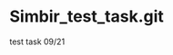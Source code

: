 # Simbir_test_task.git
test task 09/21
<!-- /* Задача
 Приложение, которое позволяет скачивать произвольную HTML-страницу посредством HTTP-запроса
на жесткий диск компьютера и выдает статистику по количеству уникальных слов в консоль.
Требования к приложению
1 В качестве входных данных в приложение принимает строку с адресом web-страницы.
Пример входной строки: https://www.simbirsoft.com/
2 Приложение разбивает текст страницы на отдельные слова с помощью списка разделителей.
Пример списка:
{' ', ',', '.', '! ', '?','"', ';', ':', '[', ']', '(', ')', '\n', '\r', '\t'}
3 В качестве результата работы пользователь должен получить статистику по
количеству уникальных слов в тексте.
Пример:
РАЗРАБОТКА -1
ПРОГРАММНОГО - 2
ОБЕСПЕЧЕНИЯ - 4 */ -->

<!-- Логика программы:
1. Считываем источник (начинается с https://) pkg/request
2. С помощью разделителей извлекаем только слова из русских букв длинной от 3-х символов в слайс строк. pkg/separate
3. Результат п.2 складываем в промежуточную мапу - для удаления Не уникальных значений ("String" - "Bool"). pkg/storage
4. Слайс строк (п.2) сравниваем во вложенном цикле с промежуточной мапой (п. 3): при совпадении значения слайса с уникальным значением из мапы увеличиваем счётчик количества уникальных слов. pkg/compare
5. Уникальное значение слова и счётчик складываем в результирующую мапу вида: "String" - "Int". pkg/compare
6. Для упорядоченного вывода содержимого результирующей мапы (п.5) используем разложение мапы в слайс строк. pkg/compare  --> 